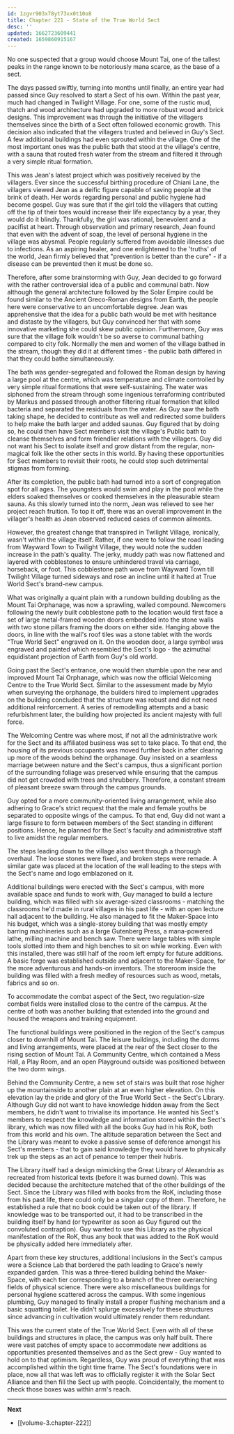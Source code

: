 ```yaml
---
id: 1zgvr903x78yt73xx0t10o8
title: Chapter 221 - State of the True World Sect
desc: ''
updated: 1662723609441
created: 1659860915167
---
```


No one suspected that a group would choose Mount Tai, one of the tallest peaks in the range known to be notoriously mana scarce, as the base of a sect.

The days passed swiftly, turning into months until finally, an entire year had passed since Guy resolved to start a Sect of his own. Within the past year, much had changed in Twilight Village. For one, some of the rustic mud, thatch and wood architecture had upgraded to more robust wood and brick designs. This improvement was through the initiative of the villagers themselves since the birth of a Sect often followed economic growth. This decision also indicated that the villagers trusted and believed in Guy's Sect. A few additional buildings had even sprouted within the village. One of the most important ones was the public bath that stood at the village's centre, with a sauna that routed fresh water from the stream and filtered it through a very simple ritual formation. 

This was Jean's latest project which was positively received by the villagers. Ever since the successful birthing procedure of Chiani Lane, the villagers viewed Jean as a deific figure capable of saving people at the brink of death. Her words regarding personal and public hygiene had become gospel. Guy was sure that if the girl told the villagers that cutting off the tip of their toes would increase their life expectancy by a year, they would do it blindly. Thankfully, the girl was rational, benevolent and a pacifist at heart. Through observation and primary research, Jean found that even with the advent of soap, the level of personal hygiene in the village was abysmal. People regularly suffered from avoidable illnesses due to infections. As an aspiring healer, and one enlightened to the 'truths' of the world, Jean firmly believed that "prevention is better than the cure" - if a disease can be prevented then it must be done so.

Therefore, after some brainstorming with Guy, Jean decided to go forward with the rather controversial idea of a public and communal bath. Now although the general architecture followed by the Solar Empire could be found similar to the Ancient Greco-Roman designs from Earth, the people here were conservative to an uncomfortable degree. Jean was apprehensive that the idea for a public bath would be met with hesitance and distaste by the villagers, but Guy convinced her that with some innovative marketing she could skew public opinion. Furthermore, Guy was sure that the village folk wouldn't be so averse to communal bathing compared to city folk. Normally the men and women of the village bathed in the stream, though they did it at different times - the public bath differed in that they could bathe simultaneously.

The bath was gender-segregated and followed the Roman design by having a large pool at the centre, which was temperature and climate controlled by very simple ritual formations that were self-sustaining. The water was siphoned from the stream through some ingenious terraforming contributed by Markus and passed through another filtering ritual formation that killed bacteria and separated the residuals from the water. As Guy saw the bath taking shape, he decided to contribute as well and redirected some builders to help make the bath larger and added saunas. Guy figured that by doing so, he could then have Sect members visit the village's Public bath to cleanse themselves and form friendlier relations with the villagers. Guy did not want his Sect to isolate itself and grow distant from the regular, non-magical folk like the other sects in this world. By having these opportunities for Sect members to revisit their roots, he could stop such detrimental stigmas from forming.

After its completion, the public bath had turned into a sort of congregation spot for all ages. The youngsters would swim and play in the pool while the elders soaked themselves or cooked themselves in the pleasurable steam sauna. As this slowly turned into the norm, Jean was relieved to see her project reach fruition. To top it off, there was an overall improvement in the villager's health as Jean observed reduced cases of common ailments.

However, the greatest change that transpired in Twilight Village, ironically, wasn't within the village itself. Rather, if one were to follow the road leading from Wayward Town to Twilight Village, they would note the sudden increase in the path's quality. The jerky, muddy path was now flattened and layered with cobblestones to ensure unhindered travel via carriage, horseback, or foot. This cobblestone path wove from Wayward Town till Twilight Village turned sideways and rose an incline until it halted at True World Sect's brand-new campus.

What was originally a quaint plain with a rundown building doubling as the Mount Tai Orphanage, was now a sprawling, walled compound. Newcomers following the newly built cobblestone path to the location would first face a set of large metal-framed wooden doors embedded into the stone walls with two stone pillars framing the doors on either side. Hanging above the doors, in line with the wall's roof tiles was a stone tablet with the words "True World Sect" engraved on it. On the wooden door, a large symbol was engraved and painted which resembled the Sect's logo - the azimuthal equidistant projection of Earth from Guy's old world.

Going past the Sect's entrance, one would then stumble upon the new and improved Mount Tai Orphanage, which was now the official Welcoming Centre to the True World Sect. Similar to the assessment made by Mylo when surveying the orphanage, the builders hired to implement upgrades on the building concluded that the structure was robust and did not need additional reinforcement. A series of remodelling attempts and a basic refurbishment later, the building how projected its ancient majesty with full force.

The Welcoming Centre was where most, if not all the administrative work for the Sect and its affiliated business was set to take place. To that end, the housing of its previous occupants was moved further back in after clearing up more of the woods behind the orphanage. Guy insisted on a seamless marriage between nature and the Sect's campus, thus a significant portion of the surrounding foliage was preserved while ensuring that the campus did not get crowded with trees and shrubbery. Therefore, a constant stream of pleasant breeze swam through the campus grounds.

Guy opted for a more community-oriented living arrangement, while also adhering to Grace's strict request that the male and female youths be separated to opposite wings of the campus. To that end, Guy did not want a large fissure to form between members of the Sect standing in different positions. Hence, he planned for the Sect's faculty and administrative staff to live amidst the regular members.

The steps leading down to the village also went through a thorough overhaul. The loose stones were fixed, and broken steps were remade. A similar gate was placed at the location of the wall leading to the steps with the Sect's name and logo emblazoned on it.

Additional buildings were erected with the Sect's campus, with more available space and funds to work with, Guy managed to build a lecture building, which was filled with six average-sized classrooms - matching the classrooms he'd made in rural villages in his past life - with an open lecture hall adjacent to the building. He also managed to fit the Maker-Space into his budget, which was a single-storey building that was mostly empty barring machineries such as a large Gutenberg Press, a mana-powered lathe, milling machine and bench saw. There were large tables with simple tools slotted into them and high benches to sit on while working. Even with this installed, there was still half of the room left empty for future additions. A basic forge was established outside and adjacent to the Maker-Space, for the more adventurous and hands-on inventors. The storeroom inside the building was filled with a fresh medley of resources such as wood, metals, fabrics and so on.

To accommodate the combat aspect of the Sect, two regulation-size combat fields were installed close to the centre of the campus. At the centre of both was another building that extended into the ground and housed the weapons and training equipment.

The functional buildings were positioned in the region of the Sect's campus closer to downhill of Mount Tai. The leisure buildings, including the dorms and living arrangements, were placed at the rear of the Sect closer to the rising section of Mount Tai. A Community Centre, which contained a Mess Hall, a Play Room, and an open Playground outside was positioned between the two dorm wings.

Behind the Community Centre, a new set of stairs was built that rose higher up the mountainside to another plain at an even higher elevation. On this elevation lay the pride and glory of the True World Sect - the Sect's Library. Although Guy did not want to have knowledge hidden away from the Sect members, he didn't want to trivialise its importance. He wanted his Sect's members to respect the knowledge and information stored within the Sect's library, which was now filled with all the books Guy had in his RoK, both from this world and his own. The altitude separation between the Sect and the Library was meant to evoke a passive sense of deference amongst his Sect's members - that to gain said knowledge they would have to physically trek up the steps as an act of penance to temper their hubris.

The Library itself had a design mimicking the Great Library of Alexandria as recreated from historical texts (before it was burned down). This was decided because the architecture matched that of the other buildings of the Sect. Since the Library was filled with books from the RoK, including those from his past life, there could only be a singular copy of them. Therefore, he established a rule that no book could be taken out of the library. If knowledge was to be transported out, it had to be transcribed in the building itself by hand (or typewriter as soon as Guy figured out the convoluted contraption). Guy wanted to use this Library as the physical manifestation of the RoK, thus any book that was added to the RoK would be physically added here immediately after.

Apart from these key structures, additional inclusions in the Sect's campus were a Science Lab that bordered the path leading to Grace's newly expanded garden. This was a three-tiered building behind the Maker-Space, with each tier corresponding to a branch of the three overarching fields of physical science. There were also miscellaneous buildings for personal hygiene scattered across the campus. With some ingenious plumbing, Guy managed to finally install a proper flushing mechanism and a basic squatting toilet. He didn't splurge excessively for these structures since advancing in cultivation would ultimately render them redundant.

This was the current state of the True World Sect. Even with all of these buildings and structures in place, the campus was only half built. There were vast patches of empty space to accommodate new additions as opportunities presented themselves and as the Sect grew - Guy wanted to hold on to that optimism. Regardless, Guy was proud of everything that was accomplished within the tight time frame. The Sect's foundations were in place, now all that was left was to officially register it with the Solar Sect Alliance and then fill the Sect up with people. Coincidentally, the moment to check those boxes was within arm's reach.

____

**Next**
* [[volume-3.chapter-222]]